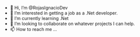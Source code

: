 - 👋 Hi, I’m @RojasIgnacioDev
- 👀 I’m interested in getting a job as a .Net developer.
- 🌱 I’m currently learning .Net
- 💞️ I’m looking to collaborate on whatever projects I can help.
- 📫 How to reach me ...

<!---
RojasIgnacioDev/RojasIgnacioDev is a ✨ special ✨ repository because its `README.md` (this file) appears on your GitHub profile.
You can click the Preview link to take a look at your changes.
--->
